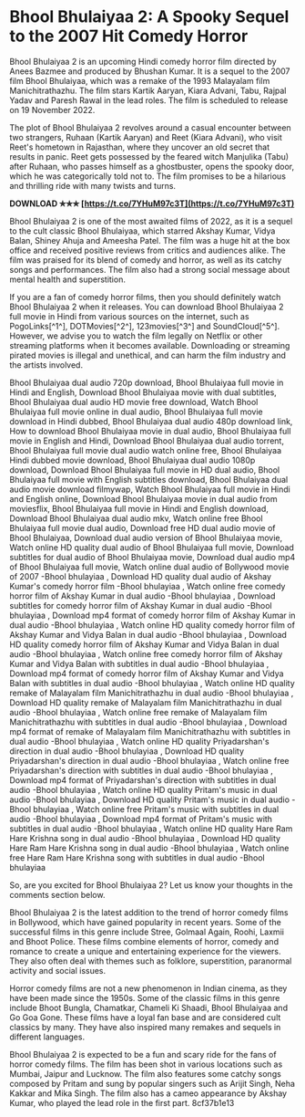 
 
# Bhool Bhulaiyaa 2: A Spooky Sequel to the 2007 Hit Comedy Horror
 
Bhool Bhulaiyaa 2 is an upcoming Hindi comedy horror film directed by Anees Bazmee and produced by Bhushan Kumar. It is a sequel to the 2007 film Bhool Bhulaiyaa, which was a remake of the 1993 Malayalam film Manichitrathazhu. The film stars Kartik Aaryan, Kiara Advani, Tabu, Rajpal Yadav and Paresh Rawal in the lead roles. The film is scheduled to release on 19 November 2022.
 
The plot of Bhool Bhulaiyaa 2 revolves around a casual encounter between two strangers, Ruhaan (Kartik Aaryan) and Reet (Kiara Advani), who visit Reet's hometown in Rajasthan, where they uncover an old secret that results in panic. Reet gets possessed by the feared witch Manjulika (Tabu) after Ruhaan, who passes himself as a ghostbuster, opens the spooky door, which he was categorically told not to. The film promises to be a hilarious and thrilling ride with many twists and turns.
 
**DOWNLOAD ✯✯✯ [https://t.co/7YHuM97c3T](https://t.co/7YHuM97c3T)**


 
Bhool Bhulaiyaa 2 is one of the most awaited films of 2022, as it is a sequel to the cult classic Bhool Bhulaiyaa, which starred Akshay Kumar, Vidya Balan, Shiney Ahuja and Ameesha Patel. The film was a huge hit at the box office and received positive reviews from critics and audiences alike. The film was praised for its blend of comedy and horror, as well as its catchy songs and performances. The film also had a strong social message about mental health and superstition.
 
If you are a fan of comedy horror films, then you should definitely watch Bhool Bhulaiyaa 2 when it releases. You can download Bhool Bhulaiyaa 2 full movie in Hindi from various sources on the internet, such as PogoLinks[^1^], DOTMovies[^2^], 123movies[^3^] and SoundCloud[^5^]. However, we advise you to watch the film legally on Netflix or other streaming platforms when it becomes available. Downloading or streaming pirated movies is illegal and unethical, and can harm the film industry and the artists involved.
 
Bhool Bhulaiyaa dual audio 720p download,  Bhool Bhulaiyaa full movie in Hindi and English,  Download Bhool Bhulaiyaa movie with dual subtitles,  Bhool Bhulaiyaa dual audio HD movie free download,  Watch Bhool Bhulaiyaa full movie online in dual audio,  Bhool Bhulaiyaa full movie download in Hindi dubbed,  Bhool Bhulaiyaa dual audio 480p download link,  How to download Bhool Bhulaiyaa movie in dual audio,  Bhool Bhulaiyaa full movie in English and Hindi,  Download Bhool Bhulaiyaa dual audio torrent,  Bhool Bhulaiyaa full movie dual audio watch online free,  Bhool Bhulaiyaa Hindi dubbed movie download,  Bhool Bhulaiyaa dual audio 1080p download,  Download Bhool Bhulaiyaa full movie in HD dual audio,  Bhool Bhulaiyaa full movie with English subtitles download,  Bhool Bhulaiyaa dual audio movie download filmywap,  Watch Bhool Bhulaiyaa full movie in Hindi and English online,  Download Bhool Bhulaiyaa movie in dual audio from moviesflix,  Bhool Bhulaiyaa full movie in Hindi and English download,  Download Bhool Bhulaiyaa dual audio mkv,  Watch online free Bhool Bhulaiyaa full movie dual audio,  Download free HD dual audio movie of Bhool Bhulaiyaa,  Download dual audio version of Bhool Bhulaiyaa movie,  Watch online HD quality dual audio of Bhool Bhulaiyaa full movie,  Download subtitles for dual audio of Bhool Bhulaiyaa movie,  Download dual audio mp4 of Bhool Bhulaiyaa full movie,  Watch online dual audio of Bollywood movie of 2007 -Bhool bhulayiaa ,  Download HD quality dual audio of Akshay Kumar's comedy horror film -Bhool bhulayiaa ,  Watch online free comedy horror film of Akshay Kumar in dual audio -Bhool bhulayiaa ,  Download subtitles for comedy horror film of Akshay Kumar in dual audio -Bhool bhulayiaa ,  Download mp4 format of comedy horror film of Akshay Kumar in dual audio -Bhool bhulayiaa ,  Watch online HD quality comedy horror film of Akshay Kumar and Vidya Balan in dual audio -Bhool bhulayiaa ,  Download HD quality comedy horror film of Akshay Kumar and Vidya Balan in dual audio -Bhool bhulayiaa ,  Watch online free comedy horror film of Akshay Kumar and Vidya Balan with subtitles in dual audio -Bhool bhulayiaa ,  Download mp4 format of comedy horror film of Akshay Kumar and Vidya Balan with subtitles in dual audio -Bhool bhulayiaa ,  Watch online HD quality remake of Malayalam film Manichitrathazhu in dual audio -Bhool bhulayiaa ,  Download HD quality remake of Malayalam film Manichitrathazhu in dual audio -Bhool bhulayiaa ,  Watch online free remake of Malayalam film Manichitrathazhu with subtitles in dual audio -Bhool bhulayiaa ,  Download mp4 format of remake of Malayalam film Manichitrathazhu with subtitles in dual audio -Bhool bhulayiaa ,  Watch online HD quality Priyadarshan's direction in dual audio -Bhool bhulayiaa ,  Download HD quality Priyadarshan's direction in dual audio -Bhool bhulayiaa ,  Watch online free Priyadarshan's direction with subtitles in dual audio -Bhool bhulayiaa ,  Download mp4 format of Priyadarshan's direction with subtitles in dual audio -Bhool bhulayiaa ,  Watch online HD quality Pritam's music in dual audio -Bhool bhulayiaa ,  Download HD quality Pritam's music in dual audio -Bhool bhulayiaa ,  Watch online free Pritam's music with subtitles in dual audio -Bhool bhulayiaa ,  Download mp4 format of Pritam's music with subtitles in dual audio -Bhool bhulayiaa ,  Watch online HD quality Hare Ram Hare Krishna song in dual audio -Bhool bhulayiaa ,  Download HD quality Hare Ram Hare Krishna song in dual audio -Bhool bhulayiaa ,  Watch online free Hare Ram Hare Krishna song with subtitles in dual audio -Bhool bhulayiaa
 
So, are you excited for Bhool Bhulaiyaa 2? Let us know your thoughts in the comments section below.

Bhool Bhulaiyaa 2 is the latest addition to the trend of horror comedy films in Bollywood, which have gained popularity in recent years. Some of the successful films in this genre include Stree, Golmaal Again, Roohi, Laxmii and Bhoot Police. These films combine elements of horror, comedy and romance to create a unique and entertaining experience for the viewers. They also often deal with themes such as folklore, superstition, paranormal activity and social issues.
 
Horror comedy films are not a new phenomenon in Indian cinema, as they have been made since the 1950s. Some of the classic films in this genre include Bhoot Bungla, Chamatkar, Chameli Ki Shaadi, Bhool Bhulaiyaa and Go Goa Gone. These films have a loyal fan base and are considered cult classics by many. They have also inspired many remakes and sequels in different languages.
 
Bhool Bhulaiyaa 2 is expected to be a fun and scary ride for the fans of horror comedy films. The film has been shot in various locations such as Mumbai, Jaipur and Lucknow. The film also features some catchy songs composed by Pritam and sung by popular singers such as Arijit Singh, Neha Kakkar and Mika Singh. The film also has a cameo appearance by Akshay Kumar, who played the lead role in the first part.
 8cf37b1e13
 

